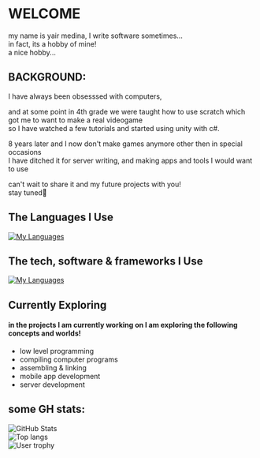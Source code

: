 # WELCOME
my name is yair medina, I write software sometimes...\
in fact, its a hobby of mine!\
a nice hobby...

##

## BACKGROUND:
I have always been obsesssed with computers,

and at some point in 4th grade we were taught how to use scratch which got me to want to make a real videogame\
so I have watched a few tutorials and started using unity with c#.

8 years later and I now don't make games anymore other then in special occasions\
I have ditched it for server writing, and making apps and tools I would want to use

can't wait to share it and my future projects with you!\
stay tuned🔔

##

## The Languages I Use
[![My Languages](https://skillicons.dev/icons?i=c,cs,cpp,css,dart,flutter,html,java,js,md,py,ts)]()

##

## The tech, software & frameworks I Use
[![My Languages](https://skillicons.dev/icons?i=androidstudio,bash,discord,docker,dotnet,eclipse,git,github,gitlab,latex,linux,mongodb,nextjs,nodejs,obsidian,react,sublime,ubuntu,vscode,visualstudio,windows)]()

##

## Currently Exploring

#### in the projects I am currently working on I am exploring the following concepts and worlds!
 - low level programming
 - compiling computer programs
 - assembling & linking
 - mobile app development
 - server development

##

## some GH stats:


![GitHub Stats](https://github-readme-stats.vercel.app/api?username=DarknessRisesFromBelow&theme=dark&show_icons=true) \
![Top langs](https://github-readme-stats.vercel.app/api/top-langs/?username=DarknessRisesFromBelow&layout=donut&theme=dark) \
![User trophy](https://github-profile-trophy.vercel.app/?username=DarknessRisesFromBelow&column=4&margin-w=15&margin-h=15&theme=dracula)
